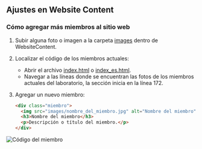 ## Ajustes en Website Content

### Cómo agregar más miembros al sitio web

1. Subir alguna foto o imagen a la carpeta [images](https://github.com/LaboratorioSaludVisual/LabSaludVisual/tree/main/WebsiteContent/images) dentro de WebsiteContent.
2. Localizar el código de los miembros actuales:
   * Abrir el archivo [index.html](https://github.com/LaboratorioSaludVisual/LabSaludVisual/blob/main/index.html) o [index_es.html](https://github.com/LaboratorioSaludVisual/LabSaludVisual/blob/main/index_es.html).
   * Navegar a las líneas donde se encuentran las fotos de los miembros actuales del laboratorio, la sección inicia en la línea 172.
3. Agregar un nuevo miembro:

   ```html
   <div class="miembro">
     <img src="images/nombre_del_miembro.jpg" alt="Nombre del miembro">
     <h3>Nombre del miembro</h3>
     <p>Descripción o título del miembro.</p>
   </div>
![Código del miembro](images/codigo_miembro.jpg)

